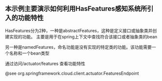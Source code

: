 ## 本示例主要演示如何利用HasFeatures感知系统所引入的功能特性

HasFeatures分为2种，一种是abstractFeatures，这种是定义接口或抽象类并创建实现的功能。
主要是用于在spring上下文中查找符合该接口或者抽象类的bean

另一种是namedFeatures，命名功能是没有实现的特定类的功能。该功能需要一个名称和一个bean类型

通过访问/actuator/features 查看功能特性

@see org.springframework.cloud.client.actuator.FeaturesEndpoint